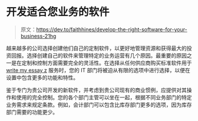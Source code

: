 # 开发适合您业务的软件

> 原文：<https://dev.to/faithhines/develop-the-right-software-for-your-business-21hg>

越来越多的公司选择创建他们自己的定制软件，以更好地管理资源和获得最大的投资回报。选择创建自己的软件来管理特定的业务运营有几个原因。最重要的原因之一是在定制和控制方面需要完全的灵活性。在选择从任何供应商购买标准软件用于 [write my essay z](http://www.sacredheartghs.com/writing-scholarship-essay/) 服务时，您的 IT 部门将被迫从有限的选项中进行选择，以便在设置中包含更多的功能和特性。

鉴于专门为贵公司开发的新软件，并考虑到贵公司现有的商业惯例，应提供对其操作和使用的完全控制。您的各个部门主管可以坐在一起，根据不同业务部门的特定业务需求来规定条款。例如，会计部门可以包含比库存部门更多的选项，因为库存部门需要的功能更少。